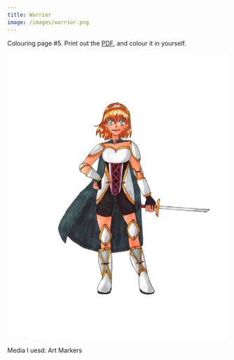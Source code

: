 ```yaml
---
title: Warrior
image: /images/warrior.png
---
```

Colouring page #5. Print out the [PDF], and colour it in yourself.

![png]

Media I uesd: Art Markers

[png]: /images/warrior.png
[PDF]: /images/warrior.pdf

